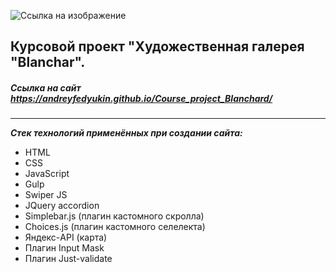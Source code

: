 ![Ссылка на изображение](https://andreyfedyukin.github.io/Course_project_Blanchard/img/1-header/logo.svg)

## Курсовой проект "Художественная галерея "Blanchar".

##### Ссылка на сайт https://andreyfedyukin.github.io/Course_project_Blanchard/

___

**_Стек технологий применённых при создании сайта:_**

- HTML
- CSS
- JavaScript
- Gulp
- Swiper JS
- JQuery accordion
- Simplebar.js (плагин кастомного скролла)
- Choices.js (плагин кастомного селелекта)
- Яндекс-API (карта)
- Плагин Input Mask
- Плагин Just-validate
